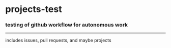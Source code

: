 # projects-test
### testing of github workflow for autonomous work
---
includes issues, pull requests, and maybe projects
